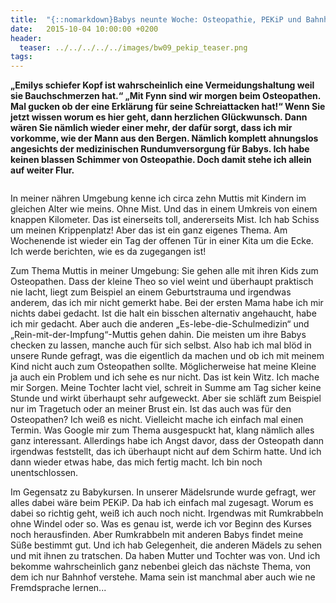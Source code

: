 ```yaml
---
title:  "{::nomarkdown}Babys neunte Woche: Osteopathie, PEKiP und Bahnhöfe{:/}"
date:   2015-10-04 10:00:00 +0200
header:
  teaser: ../../../../../images/bw09_pekip_teaser.png
tags:
---
```

**„Emilys schiefer Kopf ist wahrscheinlich eine Vermeidungshaltung weil sie Bauchschmerzen hat.“ „Mit Fynn sind wir morgen beim Osteopathen. Mal gucken ob der eine Erklärung für seine Schreiattacken hat!“ Wenn Sie jetzt wissen worum es hier geht, dann herzlichen Glückwunsch. Dann wären Sie nämlich wieder einer mehr, der dafür sorgt, dass ich mir vorkomme, wie der Mann aus den Bergen. Nämlich komplett ahnungslos angesichts der medizinischen Rundumversorgung für Babys. Ich habe keinen blassen Schimmer von Osteopathie. Doch damit stehe ich allein auf weiter Flur.**

<figure>
  <img src="../../../../../images/bw09_pekip.jpg" alt="">
  <figcaption></figcaption>
</figure>

In meiner nähren Umgebung kenne ich circa zehn Muttis mit Kindern im gleichen Alter wie meins. Ohne Mist. Und das in einem Umkreis von einem knappen Kilometer. Das ist einerseits toll, andererseits Mist. Ich hab Schiss um meinen Krippenplatz! Aber das ist ein ganz eigenes Thema. Am Wochenende ist wieder ein Tag der offenen Tür in einer Kita um die Ecke. Ich werde berichten, wie es da zugegangen ist!


Zum Thema Muttis in meiner Umgebung: Sie gehen alle mit ihren Kids zum Osteopathen. Dass der kleine Theo so viel weint und überhaupt praktisch nie lacht, liegt zum Beispiel an einem Geburtstrauma und irgendwas anderem, das ich mir nicht gemerkt habe. Bei der ersten Mama habe ich mir nichts dabei gedacht. Ist die halt ein bisschen alternativ angehaucht, habe ich mir gedacht. Aber auch die anderen „Es-lebe-die-Schulmedizin“ und „Rein-mit-der-Impfung“-Muttis gehen dahin. Die meisten um ihre Babys checken zu lassen, manche auch für sich selbst. Also hab ich mal blöd in unsere Runde gefragt, was die eigentlich da machen und ob ich mit meinem Kind nicht auch zum Osteopathen sollte. Möglicherweise hat meine Kleine ja auch ein Problem und ich sehe es nur nicht. Das ist kein Witz. Ich mache mir Sorgen. Meine Tochter lacht viel, schreit in Summe am Tag sicher keine Stunde und wirkt überhaupt sehr aufgeweckt. Aber sie schläft zum Beispiel nur im Tragetuch oder an meiner Brust ein. Ist das auch was für den Osteopathen? Ich weiß es nicht. Vielleicht mache ich einfach mal einen Termin. Was Google mir zum Thema ausgespuckt hat, klang nämlich alles ganz interessant. Allerdings habe ich Angst davor, dass der Osteopath dann irgendwas feststellt, das ich überhaupt nicht auf dem Schirm hatte. Und ich dann wieder etwas habe, das mich fertig macht. Ich bin noch unentschlossen.

Im Gegensatz zu Babykursen. In unserer Mädelsrunde wurde gefragt, wer alles dabei wäre beim PEKiP. Da hab ich einfach mal zugesagt. Worum es dabei so richtig geht, weiß ich auch noch nicht. Irgendwas mit Rumkrabbeln ohne Windel oder so. Was es genau ist, werde ich vor Beginn des Kurses noch herausfinden. Aber Rumkrabbeln mit anderen Babys findet meine Süße bestimmt gut. Und ich hab Gelegenheit, die anderen Mädels zu sehen und mit ihnen zu tratschen. Da haben Mutter und Tochter was von. Und ich bekomme wahrscheinlich ganz nebenbei gleich das nächste Thema, von dem ich nur Bahnhof verstehe. Mama sein ist manchmal aber auch wie ne Fremdsprache lernen...